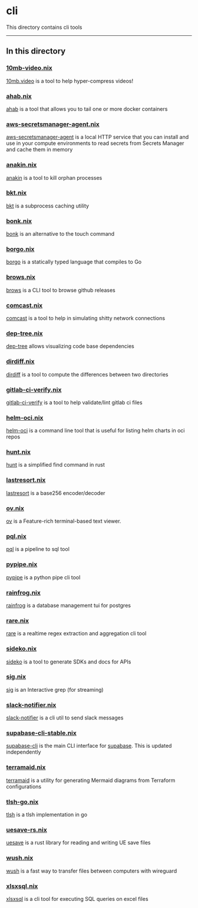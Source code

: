 # cli

This directory contains cli tools

---

## In this directory

### [10mb-video.nix](./10mb-video.nix)

[10mb.video](https://github.com/ugjka/10mb.video) is a tool to help hyper-compress videos!

### [ahab.nix](./ahab.nix)

[ahab](https://github.com/jpetrucciani/ahab) is a tool that allows you to tail one or more docker containers

### [aws-secretsmanager-agent.nix](./aws-secretsmanager-agent.nix)

[aws-secretsmanager-agent](https://github.com/aws/aws-secretsmanager-agent) is a local HTTP service that you can install and use in your compute environments to read secrets from Secrets Manager and cache them in memory

### [anakin.nix](./anakin.nix)

[anakin](https://github.com/Timmmm/anakin/) is a tool to kill orphan processes

### [bkt.nix](./bkt.nix)

[bkt](https://github.com/dimo414/bkt) is a subprocess caching utility

### [bonk.nix](./bonk.nix)

[bonk](https://github.com/elliot40404/bonk) is an alternative to the touch command

### [borgo.nix](./borgo.nix)

[borgo](https://github.com/borgo-lang/borgo) is a statically typed language that compiles to Go

### [brows.nix](./brows.nix)

[brows](https://github.com/rubysolo/brows) is a CLI tool to browse github releases

### [comcast.nix](./comcast.nix)

[comcast](https://github.com/tylertreat/comcast) is a tool to help in simulating shitty network connections

### [dep-tree.nix](./dep-tree.nix)

[dep-tree](https://github.com/gabotechs/dep-tree) allows visualizing code base dependencies

### [dirdiff.nix](./dirdiff.nix)

[dirdiff](https://github.com/ocamlpro/dirdiff) is a tool to compute the differences between two directories

### [gitlab-ci-verify.nix](./gitlab-ci-verify.nix)

[gitlab-ci-verify](https://github.com/timo-reymann/gitlab-ci-verify) is a tool to help validate/lint gitlab ci files

### [helm-oci.nix](./helm-oci.nix)

[helm-oci](https://github.com/ikimpriv/helm-oci) is a command line tool that is useful for listing helm charts in oci repos

### [hunt.nix](./hunt.nix)

[hunt](https://github.com/LyonSyonII/hunt-rs) is a simplified find command in rust

### [lastresort.nix](./lastresort.nix)

[lastresort](https://github.com/ctsrc/Base256) is a base256 encoder/decoder

### [ov.nix](./ov.nix)

[ov](https://github.com/noborus/ov) is a Feature-rich terminal-based text viewer.

### [pql.nix](./pql.nix)

[pql](https://github.com/runreveal/pql) is a pipeline to sql tool

### [pypipe.nix](./pypipe.nix)

[pypipe](https://github.com/bugen/pypipe) is a python pipe cli tool

### [rainfrog.nix](./rainfrog.nix)

[rainfrog](https://github.com/achristmascarl/rainfrog) is a database management tui for postgres

### [rare.nix](./rare.nix)

[rare](https://github.com/zix99/rare) is a realtime regex extraction and aggregation cli tool

### [sideko.nix](./sideko.nix)

[sideko](https://github.com/Sideko-Inc/sideko) is a tool to generate SDKs and docs for APIs

### [sig.nix](./sig.nix)

[sig](https://github.com/ynqa/sig) is an Interactive grep (for streaming)

### [slack-notifier.nix](./slack-notifier.nix)

[slack-notifier](https://github.com/cloudposse/slack-notifier) is a cli util to send slack messages

### [supabase-cli-stable.nix](./supabase-cli-stable.nix)

[supabase-cli](https://github.com/supabase/cli) is the main CLI interface for [supabase](https://supabase.com). This is updated independently

### [terramaid.nix](./terramaid.nix)

[terramaid](https://github.com/RoseSecurity/Terramaid) is a utility for generating Mermaid diagrams from Terraform configurations

### [tlsh-go.nix](./tlsh-go.nix)

[tlsh](https://github.com/glaslos/tlsh) is a tlsh implementation in go

### [uesave-rs.nix](./uesave-rs.nix)

[uesave](https://github.com/trumank/uesave-rs) is a rust library for reading and writing UE save files

### [wush.nix](./wush.nix)

[wush](https://github.com/coder/wush) is a fast way to transfer files between computers with wireguard

### [xlsxsql.nix](./xlsxsql.nix)

[xlsxsql](https://github.com/noborus/xlsxsql) is a cli tool for executing SQL queries on excel files
